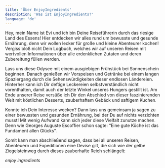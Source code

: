 ```yaml
---
title: 'Über EnjoyIngredients'
description: 'Was ist EnjoyIngredients?'
language: 'de'
---
```

Hey, mein Name ist Evi und ich bin Deine Reiseführerin durch das riesige Land des Essens!
Hier entdecken wir alles rund um bewusste und gesunde Ernährung, denn wir wollen lecker für große und kleine Abenteurer kochen!
Vergiss bloß nicht Dein Logbuch, welches wir auf unseren Reisen mit wertvollen Informationen über alle erdenklichen Zutaten und deren Zubereitung füllen werden.

Lass uns diese Odysee mit einem ausgiebigen Frühstück bei Sonnenschein beginnen.
Danach genießen wir Vorspeisen und Getränke bei einem langen Spaziergang durch die Sehenswürdigkeiten dieser endlosen Ländereien.
Hinterher kann ich Dir deftige Leckereien selbstverständlich nicht vorenthalten, damit auch der letzte Winkel unseres Hungers gestillt ist.
Am Ende unserer Reise versüße ich Dir den Abschied von dieser faszinierenden Welt mit köstlichen Desserts, zauberhaftem Gebäck und saftigem Kuchen.

Konnte ich Dein Interesse wecken?
Dann lass uns gemeinsam ja sagen zu einer bewussten und gesunden Ernährung, bei der Du auf nichts verzichten musst!
Mit wenig Aufwand kann sich jeder diese Vielfalt zunutze machen.
Denn wie Georges Auguste Escoffier schon sagte: “Eine gute Küche ist das Fundament allen Glücks”.

Somit kann man abschließend sagen, dass bei all unseren Reisen, Abenteuern und Expeditionen eine Devise gilt, die sich wie der gelbe Ziegelsteinweg durch dieses zauberhafte Reich schlängelt:

*enjoy ingredients*
